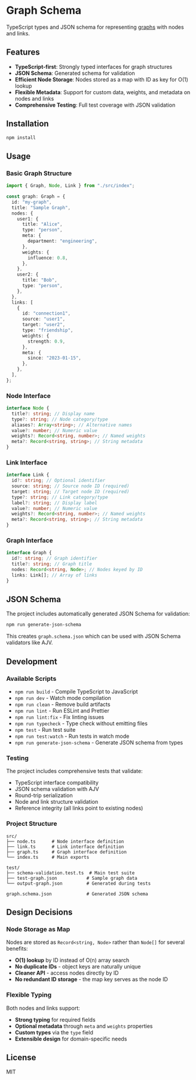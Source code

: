 # Graph Schema

TypeScript types and JSON schema for representing [graphs](https://en.wikipedia.org/wiki/Graph_theory) with nodes and links.

## Features

- **TypeScript-first**: Strongly typed interfaces for graph structures
- **JSON Schema**: Generated schema for validation
- **Efficient Node Storage**: Nodes stored as a map with ID as key for O(1) lookup
- **Flexible Metadata**: Support for custom data, weights, and metadata on nodes and links
- **Comprehensive Testing**: Full test coverage with JSON validation

## Installation

```bash
npm install
```

## Usage

### Basic Graph Structure

```typescript
import { Graph, Node, Link } from "./src/index";

const graph: Graph = {
  id: "my-graph",
  title: "Sample Graph",
  nodes: {
    user1: {
      title: "Alice",
      type: "person",
      meta: {
        department: "engineering",
      },
      weights: {
        influence: 0.8,
      },
    },
    user2: {
      title: "Bob",
      type: "person",
    },
  },
  links: [
    {
      id: "connection1",
      source: "user1",
      target: "user2",
      type: "friendship",
      weights: {
        strength: 0.9,
      },
      meta: {
        since: "2023-01-15",
      },
    },
  ],
};
```

### Node Interface

```typescript
interface Node {
  title?: string; // Display name
  type?: string; // Node category/type
  aliases?: Array<string>; // Alternative names
  value?: number; // Numeric value
  weights?: Record<string, number>; // Named weights
  meta?: Record<string, string>; // String metadata
}
```

### Link Interface

```typescript
interface Link {
  id?: string; // Optional identifier
  source: string; // Source node ID (required)
  target: string; // Target node ID (required)
  type?: string; // Link category/type
  label?: string; // Display label
  value?: number; // Numeric value
  weights?: Record<string, number>; // Named weights
  meta?: Record<string, string>; // String metadata
}
```

### Graph Interface

```typescript
interface Graph {
  id?: string; // Graph identifier
  title?: string; // Graph title
  nodes: Record<string, Node>; // Nodes keyed by ID
  links: Link[]; // Array of links
}
```

## JSON Schema

The project includes automatically generated JSON Schema for validation:

```bash
npm run generate-json-schema
```

This creates `graph.schema.json` which can be used with JSON Schema validators like AJV.

## Development

### Available Scripts

- `npm run build` - Compile TypeScript to JavaScript
- `npm run dev` - Watch mode compilation
- `npm run clean` - Remove build artifacts
- `npm run lint` - Run ESLint and Prettier
- `npm run lint:fix` - Fix linting issues
- `npm run typecheck` - Type check without emitting files
- `npm test` - Run test suite
- `npm run test:watch` - Run tests in watch mode
- `npm run generate-json-schema` - Generate JSON schema from types

### Testing

The project includes comprehensive tests that validate:

- TypeScript interface compatibility
- JSON schema validation with AJV
- Round-trip serialization
- Node and link structure validation
- Reference integrity (all links point to existing nodes)

### Project Structure

```
src/
├── node.ts      # Node interface definition
├── link.ts      # Link interface definition
├── graph.ts     # Graph interface definition
└── index.ts     # Main exports

test/
├── schema-validation.test.ts  # Main test suite
├── test-graph.json           # Sample graph data
└── output-graph.json         # Generated during tests

graph.schema.json             # Generated JSON schema
```

## Design Decisions

### Node Storage as Map

Nodes are stored as `Record<string, Node>` rather than `Node[]` for several benefits:

- **O(1) lookup** by ID instead of O(n) array search
- **No duplicate IDs** - object keys are naturally unique
- **Cleaner API** - access nodes directly by ID
- **No redundant ID storage** - the map key serves as the node ID

### Flexible Typing

Both nodes and links support:

- **Strong typing** for required fields
- **Optional metadata** through `meta` and `weights` properties
- **Custom types** via the `type` field
- **Extensible design** for domain-specific needs

## License

MIT
